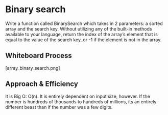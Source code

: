 # Binary search
Write a function called BinarySearch which takes in 2 parameters: a sorted array and the search key. Without utilizing any of the built-in methods available to your language, return the index of the array’s element that is equal to the value of the search key, or -1 if the element is not in the array.

## Whiteboard Process
[array_binary_search.png]

## Approach & Efficiency
It is Big O: O(n). It is entirely dependent on input size, however. If the number is hundreds of thousands to hundreds of millions, its an entirely different beast than if the number was a few digits.
